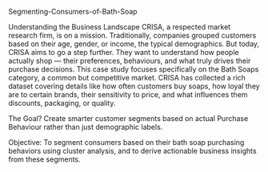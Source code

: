  Segmenting-Consumers-of-Bath-Soap

Understanding the Business Landscape
CRISA, a respected market research firm, is on a mission. Traditionally, companies grouped customers based on their age, gender, or income, the typical demographics. But today, CRISA aims to go a step further. They want to understand how people actually shop — their preferences, behaviours, and what truly drives their purchase decisions.
This case study focuses specifically on the Bath Soaps category, a common but competitive market. CRISA has collected a rich dataset covering details like how often customers buy soaps, how loyal they are to certain brands, their sensitivity to price, and what influences them discounts, packaging, or quality. 

The Goal? Create smarter customer segments based on actual Purchase Behaviour rather than just demographic labels.

Objective:
To segment consumers based on their bath soap purchasing behaviors using cluster analysis, and to derive actionable business insights from these segments.
